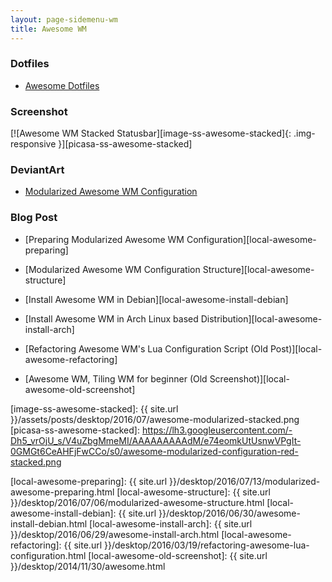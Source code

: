 ```yaml
---
layout: page-sidemenu-wm
title: Awesome WM
---
```


### Dotfiles

*	[Awesome Dotfiles][doftiles-awesome]

### Screenshot

[![Awesome WM Stacked Statusbar][image-ss-awesome-stacked]{: .img-responsive }][picasa-ss-awesome-stacked]


### DeviantArt

*	[Modularized Awesome WM Configuration][deviant-awesome]

### Blog Post

*	[Preparing Modularized Awesome WM Configuration][local-awesome-preparing]

*	[Modularized Awesome WM Configuration Structure][local-awesome-structure]

*	[Install Awesome WM in Debian][local-awesome-install-debian]

*	[Install Awesome WM in Arch Linux based Distribution][local-awesome-install-arch]

*	[Refactoring Awesome WM's Lua Configuration Script (Old Post)][local-awesome-refactoring]

*	[Awesome WM, Tiling WM for beginner (Old Screenshot)][local-awesome-old-screenshot]

 
[//]: <> ( -- -- -- links below -- -- -- )

[doftiles-awesome]: https://github.com/epsi-rns/dotfiles/blob/master/awesome/README.md
[deviant-awesome]: http://nurwijayadi.deviantart.com/art/Modularized-Awesome-WM-Configuration-622327698

[image-ss-awesome-stacked]: {{ site.url }}/assets/posts/desktop/2016/07/awesome-modularized-stacked.png
[picasa-ss-awesome-stacked]: https://lh3.googleusercontent.com/-Dh5_vrOjU_s/V4uZbgMmeMI/AAAAAAAAAdM/e74eomkUtUsnwVPgIt-0GMGt6CeAHFjFwCCo/s0/awesome-modularized-configuration-red-stacked.png

[local-awesome-preparing]:      {{ site.url }}/desktop/2016/07/13/modularized-awesome-preparing.html 
[local-awesome-structure]:      {{ site.url }}/desktop/2016/07/06/modularized-awesome-structure.html
[local-awesome-install-debian]: {{ site.url }}/desktop/2016/06/30/awesome-install-debian.html 
[local-awesome-install-arch]:   {{ site.url }}/desktop/2016/06/29/awesome-install-arch.html
[local-awesome-refactoring]:    {{ site.url }}/desktop/2016/03/19/refactoring-awesome-lua-configuration.html
[local-awesome-old-screenshot]: {{ site.url }}/desktop/2014/11/30/awesome.html
